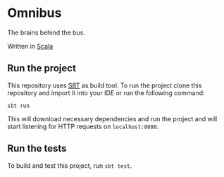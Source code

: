 # Omnibus
The brains behind the bus. 

Written in [Scala](https://scala-lang.org)

## Run the project

This repository uses [SBT](http://www.scala-sbt.org/) as build tool. To run the project clone this repository and import it into your IDE or run the following command:

```
sbt run
```

This will download necessary dependencies and run the project and will start listening for HTTP requests on ``localhost:8080``.

## Run the tests

To build and test this project, run ``sbt test``. 

